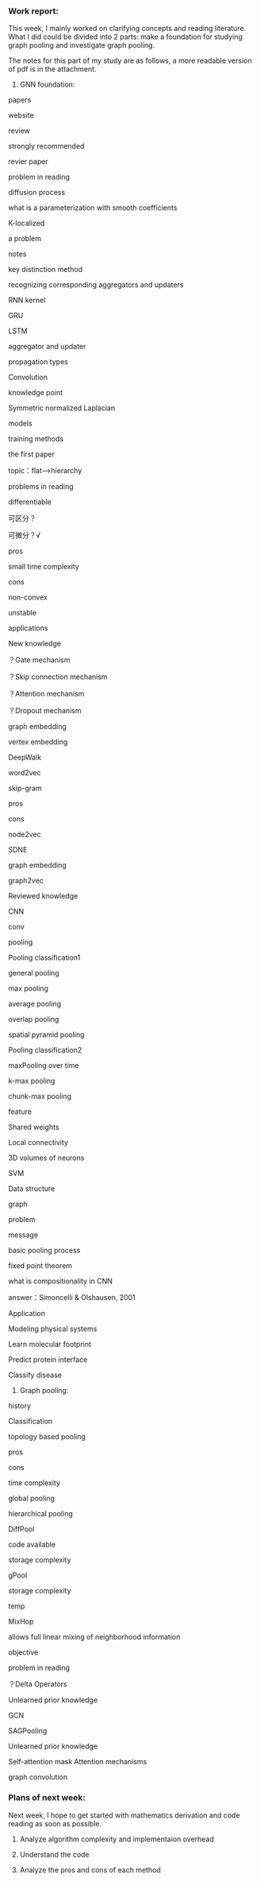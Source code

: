 ### Work report:

This week, I mainly worked on clarifying concepts and reading literature. What I
did could be divided into 2 parts: make a foundation for studying graph pooling
and investigate graph pooling.

The notes for this part of my study are as follows, a more readable version of
pdf is in the attachment.

1.  GNN foundation:

papers

website

review

strongly recommended

revier paper

problem in reading

diffusion process

what is a parameterization with smooth coefficients

K-localized

a problem

notes

key distinction method

recognizing corresponding aggregators and updaters

RNN kernel

GRU

LSTM

aggregator and updater

propagation types

Convolution

knowledge point

Symmetric normalized Laplacian

models

training methods

the first paper

topic：flat—\>hierarchy

problems in reading

differentiable

可区分？

可微分？√

pros

small time complexity

cons

non-convex

unstable

applications

New knowledge

？Gate mechanism

？Skip connection mechanism

？Attention mechanism

？Dropout mechanism

graph embedding

vertex embedding

DeepWalk

word2vec

skip-gram

pros

cons

node2vec

SDNE

graph embedding

graph2vec

Reviewed knowledge

CNN

conv

pooling

Pooling classification1

general pooling

max pooling

average pooling

overlap pooling

spatial pyramid pooling

Pooling classification2

maxPooling over time

k-max pooling

chunk-max pooling

feature

Shared weights

Local connectivity

3D volumes of neurons

SVM

Data structure

graph

problem

message

basic pooling process

fixed point theorem

what is compositionality in CNN

answer：Simoncelli & Olshausen, 2001

Application

Modeling physical systems

Learn molecular footprint

Predict protein interface

Classify disease

1.  Graph pooling:

history

Classification

topology based pooling

pros

cons

time complexity

global pooling

hierarchical pooling

DiffPool

code available

storage complexity

gPool

storage complexity

temp

MixHop

allows full linear mixing of neighborhood information

objective

problem in reading

？Delta Operators

Unlearned prior knowledge

GCN

SAGPooling

Unlearned prior knowledge

Self-attention mask Attention mechanisms

graph convolution

### Plans of next week:

Next week, I hope to get started with mathematics derivation and code reading as
soon as possible.

1.  Analyze algorithm complexity and implementaion overhead

2.  Understand the code

3.  Analyze the pros and cons of each method
